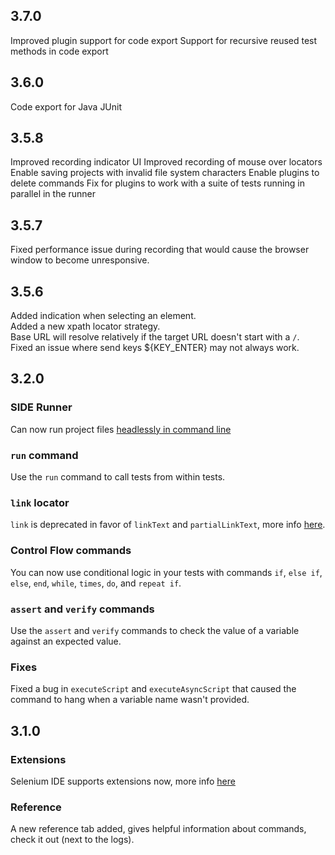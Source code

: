 ## 3.7.0
Improved plugin support for code export
Support for recursive reused test methods in code export
## 3.6.0
Code export for Java JUnit
## 3.5.8
Improved recording indicator UI
Improved recording of mouse over locators
Enable saving projects with invalid file system characters
Enable plugins to delete commands
Fix for plugins to work with a suite of tests running in parallel in the runner
## 3.5.7
Fixed performance issue during recording that would cause the browser window to become unresponsive.
## 3.5.6
Added indication when selecting an element.  
Added a new xpath locator strategy.  
Base URL will resolve relatively if the target URL doesn't start with a `/`.  
Fixed an issue where send keys ${KEY_ENTER} may not always work.  
## 3.2.0
### SIDE Runner
Can now run project files [headlessly in command line](https://www.npmjs.com/package/selenium-side-runner)
### `run` command
Use the `run` command to call tests from within tests.
### `link` locator
`link` is deprecated in favor of `linkText` and `partialLinkText`, more info [here](https://github.com/SeleniumHQ/selenium-ide/releases/tag/v3.2.0).
### Control Flow commands
You can now use conditional logic in your tests with commands `if`, `else if`, `else`, `end`, `while`, `times`, `do`, and `repeat if`.
### `assert` and `verify` commands
Use the `assert` and `verify` commands to check the value of a variable against an expected value.
### Fixes
Fixed a bug in `executeScript` and `executeAsyncScript` that caused the command to hang when a variable name wasn't provided.
## 3.1.0
### Extensions
Selenium IDE supports extensions now, more info [here](https://github.com/SeleniumHQ/selenium-ide/wiki/Getting-Started-with-Plugins)
### Reference
A new reference tab added, gives helpful information about commands, check it out (next to the logs).
